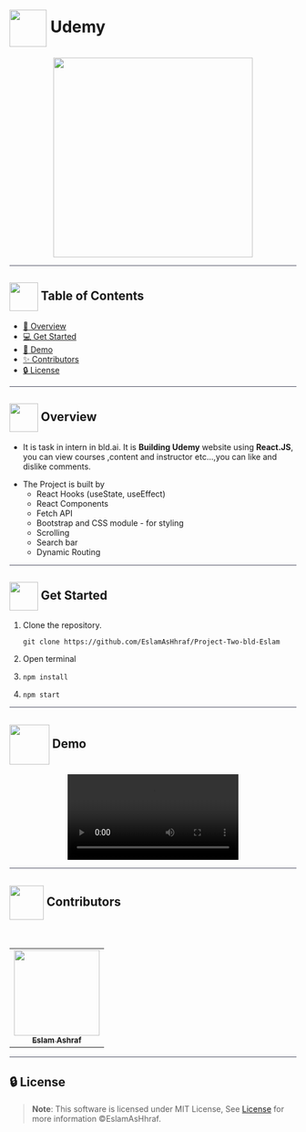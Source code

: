 # <img  align="center" width= 65px  src="https://logos-world.net/wp-content/uploads/2021/11/Udemy-Emblem.png"> Udemy

<div align="center">

<img height=350px src="https://about.udemy.com/wp-content/uploads/2022/03/TURBO-ANIMATION-CONCEPT.gif">
<div align="center"  width=10%>

</div>
</div>

<hr style="background-color: #4b4c60"></hr>

## <img align= center width=50px height=50px src="https://user-images.githubusercontent.com/71986226/154075883-2a5679d2-b411-448f-b423-9565babf35aa.gif"> Table of Contents

- <a href ="#about"> 📙 Overview</a>
- <a href ="#Started"> 💻 Get Started</a>
- <a href ="#Video"> 🎥 Demo</a>
- <a href ="#Contributors"> ✨ Contributors</a>
- <a href ="#License"> 🔒 License</a>
<hr style="background-color: #4b4c60"></hr>
<a id = "about"></a>

## <img align="center"  height =50px src="https://user-images.githubusercontent.com/71986226/154076110-1233d7a8-92c2-4d79-82c1-30e278aa518a.gif"> Overview

<ul>
 <li>

It is task in intern in bld.ai. It is **Building Udemy** website using **React.JS**, you can view courses ,content and instructor etc...,you can like and dislike comments. </li>

 <li> The Project is built by
 
 <ul>
    <li> React Hooks (useState, useEffect) </li>
    <li> React Components </li>
    <li> Fetch API </li>
    <li> Bootstrap and CSS module - for styling </li>
    <li> Scrolling </li>
    <li>Search bar </li>
    <li> Dynamic Routing </li>
   </ul>
   </li>
</ul>
<hr style="background-color: #4b4c60"></hr>
<a id = "Started"></a>

## <img  align= center width=50px height=50px src="https://c.tenor.com/HgX89Yku5V4AAAAi/to-the-moon.gif"> Get Started

<ol>
<li>Clone the repository.

<br>

```
git clone https://github.com/EslamAsHhraf/Project-Two-bld-Eslam
```

</li>
<li>Open terminal</li>
<li>

```
npm install
```

</li>
<li>

```
npm start
```

</li>
</ol>

<hr style="background-color: #4b4c60"></hr>
<a id ="Video"></a>

## <img  align= center width= 70px height =70px src="https://img.genial.ly/5f91608064ad990c6ee12237/bd7195a3-a8bb-494b-8a6d-af48dd4deb4b.gif?genial&1643587200063"> Demo

<div  align="center">
<video src="https://user-images.githubusercontent.com/71986226/194441976-c623af31-1958-4c6f-8986-c95627389f8f.mp4">
</video> 
</div>

<hr style="background-color: #4b4c60"></hr>
<a id ="Contributors"></a>

## <img align="center"  height =60px src="https://user-images.githubusercontent.com/63050133/156777293-72a6e681-2582-4a9d-ad92-09d1181d47c7.gif"> Contributors

<br>
<table >
  <tr>
        <td align="center"><a href="https://github.com/EslamAsHhraf"><img src="https://avatars.githubusercontent.com/u/71986226?v=4" width="150px;" alt=""/><br /><sub><b>Eslam Ashraf</b></sub></a><br /></td>
  </tr>
</table>

<hr style="background-color: #4b4c60"></hr>

<a id ="License"></a>

## 🔒 License

> **Note**: This software is licensed under MIT License, See [License](https://github.com/EslamAsHhraf/Udemy/blob/main/LICENSE) for more information ©EslamAsHhraf.
